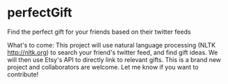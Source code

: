 perfectGift
===========

Find the perfect gift for your friends based on their twitter feeds

What's to come:
This project will use natural language processing (NLTK http://nltk.org) to search your friend's twitter feed, and find gift ideas. We will then use Etsy's API to directly link to relevant gifts. This is a brand new project and collaborators are welcome. Let me know if you want to contribute! 
